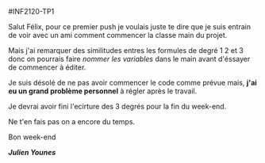 #INF2120-TP1 
 
Salut Félix, pour ce premier push je voulais juste te dire que je suis entrain de voir avec un ami comment commencer la classe main du projet.

Mais j'ai remarquer des similitudes entres les formules de degré 1 2 et 3 donc on pourrais faire _nommer les variables_ dans le main avant d'éssayer de commencer à éditer.

Je suis désolé de ne pas avoir commencer le code comme prévue mais, **j'ai eu un grand problème personnel** à régler après le travail.

Je devrai avoir fini l'ecirture des 3 degrés pour la fin du week-end.

Ne t'en fais pas on a encore du temps.

Bon week-end 

***Julien Younes***
